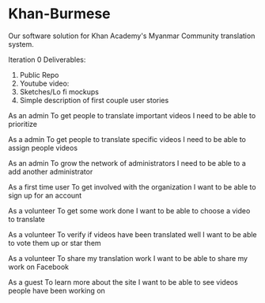 # Khan-Burmese
Our software solution for Khan Academy's Myanmar Community translation system.

Iteration 0 Deliverables:
1) Public Repo
2) Youtube video:
3) Sketches/Lo fi mockups
4) Simple description of first couple user stories

As an admin
To get people to translate important videos
I need to be able to prioritize 

As a admin
To get people to translate specific videos
I need to be able to assign people videos

As an admin
To grow the network of administrators
I need to be able to a add another administrator

As a first time user
To get involved with the organization
I want to be able to sign up for an account

As a volunteer
To get some work done
I want to be able to choose a video to translate

As a volunteer
To verify if videos have been translated well
I want to be able to vote them up or star them

As a volunteer
To share my translation work
I want to be able to share my work on Facebook

As a guest
To learn more about the site
I want to be able to see videos people have been working on




